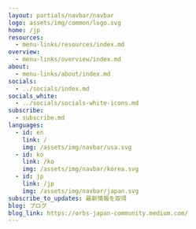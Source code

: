```yaml
---
layout: partials/navbar/navbar
logo: assets/img/common/logo.svg
home: /jp
resources:
  - menu-links/resources/index.md
overview:
  - menu-links/overview/index.md
about:
  - menu-links/about/index.md
socials:
  - ../socials/index.md
socials_white:
  - ../socials/socials-white-icons.md
subscribe:
  - subscribe.md
languages:
  - id: en
    link: /
    img: /assets/img/navbar/usa.svg
  - id: ko
    link: /ko
    img: /assets/img/navbar/korea.svg
  - id: jp
    link: /jp
    img: /assets/img/navbar/japan.svg
subscribe_to_updates: 最新情報を取得
blog: ブログ
blog_link: https://orbs-japan-community.medium.com/
---
```


